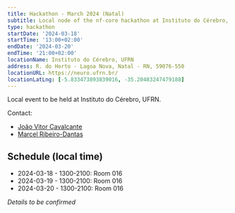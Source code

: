 ```yaml
---
title: Hackathon - March 2024 (Natal)
subtitle: Local node of the nf-core hackathon at Instituto do Cérebro, UFRN, Natal - Brazil
type: hackathon
startDate: '2024-03-18'
startTime: '13:00+02:00'
endDate: '2024-03-20'
endTime: '21:00+02:00'
locationName: Instituto do Cérebro, UFRN
address: R. do Horto - Lagoa Nova, Natal - RN, 59076-550
locationURL: https://neuro.ufrn.br/
locationLatLng: [-5.833473893839016, -35.20483247479188]
---
```


Local event to be held at Instituto do Cérebro, UFRN.

Contact:

- [<i class="fab fa-slack"></i> João Vitor Cavalcante](https://nfcore.slack.com/team/U044E439ABX)
- [<i class="fab fa-slack"></i> Marcel Ribeiro-Dantas](https://nfcore.slack.com/team/U03932BSX1V)

## Schedule (local time)

- 2024-03-18 - 1300-2100: Room 016
- 2024-03-19 - 1300-2100: Room 016
- 2024-03-20 - 1300-2100: Room 016

_Details to be confirmed_
